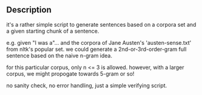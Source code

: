 ## Description

it's a rather simple script to generate sentences based on a corpora set and a given starting chunk of a sentence.

e.g. given "I was a"... and the corpora of Jane Austen's 'austen-sense.txt' from nltk's popular set. we could generate a 2nd-or-3rd-order-gram full sentence based on the naive n-gram idea.

for this particular corpus, only n <= 3 is allowed. however, with a larger corpus, we might propogate towards 5-gram or so!

no sanity check, no error handling, just a simple verifying script.
